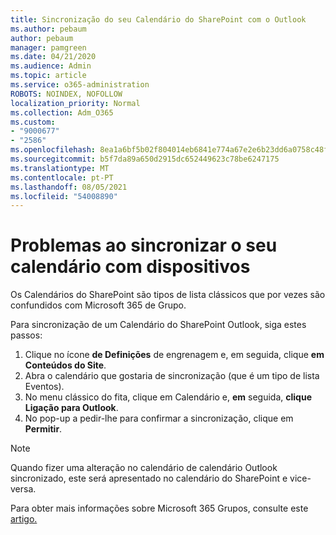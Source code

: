 ```yaml
---
title: Sincronização do seu Calendário do SharePoint com o Outlook
ms.author: pebaum
author: pebaum
manager: pamgreen
ms.date: 04/21/2020
ms.audience: Admin
ms.topic: article
ms.service: o365-administration
ROBOTS: NOINDEX, NOFOLLOW
localization_priority: Normal
ms.collection: Adm_O365
ms.custom:
- "9000677"
- "2586"
ms.openlocfilehash: 8ea1a6bf5b02f804014eb6841e774a67e2e6b23dd6a0758c48f05271644f1601
ms.sourcegitcommit: b5f7da89a650d2915dc652449623c78be6247175
ms.translationtype: MT
ms.contentlocale: pt-PT
ms.lasthandoff: 08/05/2021
ms.locfileid: "54008890"
---
```

# <a name="issues-synchronizing-your-calendar-to-devices"></a>Problemas ao sincronizar o seu calendário com dispositivos

Os Calendários do SharePoint são tipos de lista clássicos que por vezes são confundidos com Microsoft 365 de Grupo.

Para sincronização de um Calendário do SharePoint Outlook, siga estes passos:

1. Clique no ícone **de Definições** de engrenagem e, em seguida, clique **em Conteúdos do Site**.
2. Abra o calendário que gostaria de sincronização (que é um tipo de lista Eventos).
3. No menu clássico do fita, clique em Calendário e, **em** seguida, **clique Ligação para Outlook**.
4. No pop-up a pedir-lhe para confirmar a sincronização, clique em **Permitir**.

>[!Note]
> Quando fizer uma alteração no calendário de calendário Outlook sincronizado, este será apresentado no calendário do SharePoint e vice-versa.

Para obter mais informações sobre Microsoft 365 Grupos, consulte este [artigo.](https://support.office.com/article/Learn-about-Office-365-groups-b565caa1-5c40-40ef-9915-60fdb2d97fa2)
